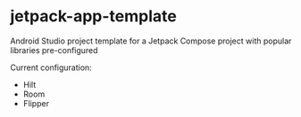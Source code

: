 # jetpack-app-template
Android Studio project template for a Jetpack Compose project with popular libraries pre-configured

Current configuration:
* Hilt
* Room
* Flipper
